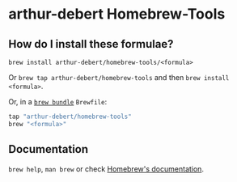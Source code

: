 # arthur-debert Homebrew-Tools

## How do I install these formulae?

`brew install arthur-debert/homebrew-tools/<formula>`

Or `brew tap arthur-debert/homebrew-tools` and then `brew install <formula>`.

Or, in a [`brew bundle`](https://github.com/Homebrew/homebrew-bundle) `Brewfile`:

```ruby
tap "arthur-debert/homebrew-tools"
brew "<formula>"
```

## Documentation

`brew help`, `man brew` or check [Homebrew's documentation](https://docs.brew.sh).
